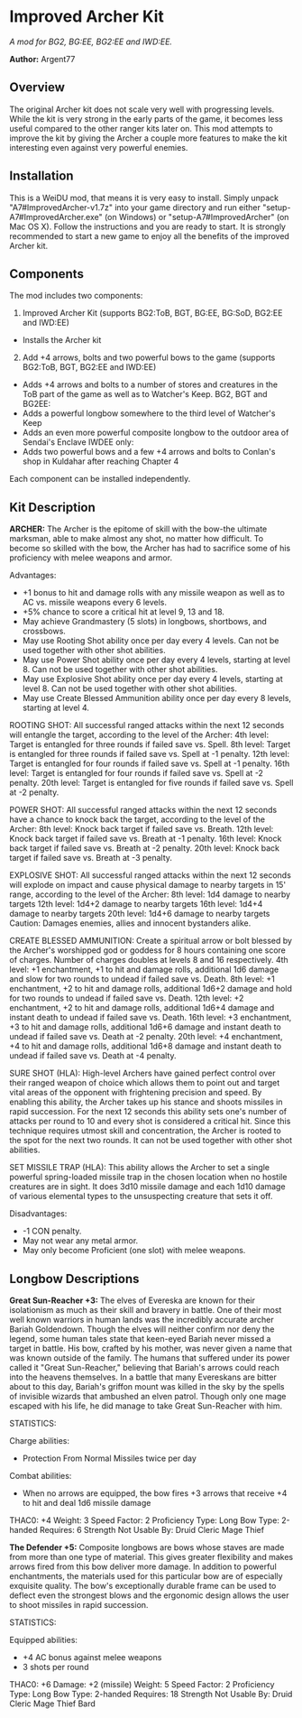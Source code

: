 # Improved Archer Kit
*A mod for BG2, BG:EE, BG2:EE and IWD:EE.*

**Author:**  Argent77


## Overview

The original Archer kit does not scale very well with progressing levels. While the kit is very strong in the early 
parts of the game, it becomes less useful compared to the other ranger kits later on.
This mod attempts to improve the kit by giving the Archer a couple more features to make the kit interesting even 
against very powerful enemies.


## Installation

This is a WeiDU mod, that means it is very easy to install. Simply unpack "A7#ImprovedArcher-v1.7z" into your game 
directory and run either "setup-A7#ImprovedArcher.exe" (on Windows) or "setup-A7#ImprovedArcher" (on Mac OS X). 
Follow the instructions and you are ready to start. It is strongly recommended to start a new game to enjoy all the 
benefits of the improved Archer kit.


## Components

The mod includes two components:

1. Improved Archer Kit (supports BG2:ToB, BGT, BG:EE, BG:SoD, BG2:EE and IWD:EE)
  - Installs the Archer kit

2. Add +4 arrows, bolts and two powerful bows to the game (supports BG2:ToB, BGT, BG2:EE and IWD:EE)
  - Adds +4 arrows and bolts to a number of stores and creatures in the ToB part of the game as well as to Watcher's Keep.
BG2, BGT and BG2EE:
  - Adds a powerful longbow somewhere to the third level of Watcher's Keep
  - Adds an even more powerful composite longbow to the outdoor area of Sendai's Enclave
IWDEE only:
  - Adds two powerful bows and a few +4 arrows and bolts to Conlan's shop in Kuldahar after reaching Chapter 4

Each component can be installed independently.


## Kit Description

**ARCHER:** The Archer is the epitome of skill with the bow-the ultimate marksman, able to make almost any shot, no matter 
how difficult. To become so skilled with the bow, the Archer has had to sacrifice some of his proficiency with melee 
weapons and armor.

Advantages:
- +1 bonus to hit and damage rolls with any missile weapon as well as to AC vs. missile weapons every 6 levels.
- +5% chance to score a critical hit at level 9, 13 and 18.
- May achieve Grandmastery (5 slots) in longbows, shortbows, and crossbows.
- May use Rooting Shot ability once per day every 4 levels. Can not be used together with other shot abilities.
- May use Power Shot ability once per day every 4 levels, starting at level 8. Can not be used together with other 
  shot abilities.
- May use Explosive Shot ability once per day every 4 levels, starting at level 8. Can not be used together with other 
  shot abilities.
- May use Create Blessed Ammunition ability once per day every 8 levels, starting at level 4.

ROOTING SHOT: All successful ranged attacks within the next 12 seconds will entangle the target, according to the 
              level of the Archer:
 4th level: Target is entangled for three rounds if failed save vs. Spell.
 8th level: Target is entangled for three rounds if failed save vs. Spell at -1 penalty.
 12th level: Target is entangled for four rounds if failed save vs. Spell at -1 penalty.
 16th level: Target is entangled for four rounds if failed save vs. Spell at -2 penalty.
 20th level: Target is entangled for five rounds if failed save vs. Spell at -2 penalty.

POWER SHOT: All successful ranged attacks within the next 12 seconds have a chance to knock back the target, according 
            to the level of the Archer:
 8th level: Knock back target if failed save vs. Breath.
 12th level: Knock back target if failed save vs. Breath at -1 penalty.
 16th level: Knock back target if failed save vs. Breath at -2 penalty.
 20th level: Knock back target if failed save vs. Breath at -3 penalty.

EXPLOSIVE SHOT: All successful ranged attacks within the next 12 seconds will explode on impact and cause physical 
                damage to nearby targets in 15' range, according to the level of the Archer:
 8th level: 1d4 damage to nearby targets
 12th level: 1d4+2 damage to nearby targets
 16th level: 1d4+4 damage to nearby targets
 20th level: 1d4+6 damage to nearby targets
Caution: Damages enemies, allies and innocent bystanders alike.

CREATE BLESSED AMMUNITION: Create a spiritual arrow or bolt blessed by the Archer's worshipped god or goddess for
                           8 hours containing one score of charges. Number of charges doubles at levels 8 and 16
                           respectively.
 4th level: +1 enchantment, +1 to hit and damage rolls, additional 1d6 damage and slow for two rounds to undead if 
            failed save vs. Death.
 8th level: +1 enchantment, +2 to hit and damage rolls, additional 1d6+2 damage and hold for two rounds to undead if 
            failed save vs. Death.
 12th level: +2 enchantment, +2 to hit and damage rolls, additional 1d6+4 damage and instant death to undead if 
             failed save vs. Death.
 16th level: +3 enchantment, +3 to hit and damage rolls, additional 1d6+6 damage and instant death to undead if 
             failed save vs. Death at -2 penalty.
 20th level: +4 enchantment, +4 to hit and damage rolls, additional 1d6+8 damage and instant death to undead if 
             failed save vs. Death at -4 penalty.

SURE SHOT (HLA): High-level Archers have gained perfect control over their ranged weapon of choice which allows them 
                 to point out and target vital areas of the opponent with frightening precision and speed. By enabling 
                 this ability, the Archer takes up his stance and shoots missiles in rapid succession. 
                 For the next 12 seconds this ability sets one's number of attacks per round to 10 and every shot is 
                 considered a critical hit. Since this technique requires utmost skill and concentration, the Archer 
                 is rooted to the spot for the next two rounds. It can not be used together with other shot abilities.

SET MISSILE TRAP (HLA): This ability allows the Archer to set a single powerful spring-loaded missile trap in the 
                        chosen location when no hostile creatures are in sight. It does 3d10 missile damage and 
                        each 1d10 damage of various elemental types to the unsuspecting creature that sets it off.

Disadvantages:
- -1 CON penalty.
- May not wear any metal armor.
- May only become Proficient (one slot) with melee weapons.


## Longbow Descriptions

**Great Sun-Reacher +3:**
The elves of Evereska are known for their isolationism as much as their skill and bravery in battle.  One of their most 
well known warriors in human lands was the incredibly accurate archer Bariah Goldendown.  Though the elves will neither 
confirm nor deny the legend, some human tales state that keen-eyed Bariah never missed a target in battle.  His bow, 
crafted by his mother, was never given a name that was known outside of the family.  The humans that suffered under its 
power called it "Great Sun-Reacher," believing that Bariah's arrows could reach into the heavens themselves.  In a 
battle that many Evereskans are bitter about to this day, Bariah's griffon mount was killed in the sky by the spells 
of invisible wizards that ambushed an elven patrol.  Though only one mage escaped with his life, he did manage to take 
Great Sun-Reacher with him.

STATISTICS:

Charge abilities:
- Protection From Normal Missiles twice per day

Combat abilities:
- When no arrows are equipped, the bow fires +3 arrows that receive +4 to hit and deal 1d6 missile damage

THAC0: +4
Weight: 3
Speed Factor: 2
Proficiency Type: Long Bow
Type:  2-handed
Requires: 6 Strength
Not Usable By:
 Druid
 Cleric
 Mage
 Thief


**The Defender +5:**
Composite longbows are bows whose staves are made from more than one type of material. This gives greater flexibility 
and makes arrows fired from this bow deliver more damage.
In addition to powerful enchantments, the materials used for this particular bow are of especially exquisite quality. 
The bow's exceptionally durable frame can be used to deflect even the strongest blows and the ergonomic design allows 
the user to shoot missiles in rapid succession.

STATISTICS:

Equipped abilities:
- +4 AC bonus against melee weapons
- 3 shots per round

THAC0: +6
Damage: +2 (missile)
Weight: 5
Speed Factor: 2
Proficiency Type: Long Bow
Type: 2-handed
Requires: 18 Strength
Not Usable By:
 Druid
 Cleric
 Mage
 Thief
 Bard
